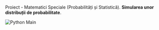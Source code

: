Proiect - Matematici Speciale (Probabilități și Statistică). **Simularea unor distribuții de probabilitate**.

![Python Main](https://user-images.githubusercontent.com/59684906/116813662-87961400-ab5d-11eb-9702-9277ea5ef409.png)

